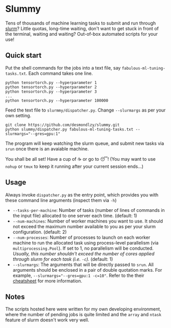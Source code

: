 Slummy
=================

Tens of thousands of machine learning tasks to submit and run through [slurm](https://slurm.schedmd.com/documentation.html)? Little quotas, long-time waiting, don't want to get stuck in front of the terminal, waiting and waiting? Out-of-box automated scripts for your use!

Quick start
-----------------
Put the shell commands for the jobs into a text file, say `fabulous-ml-tuning-tasks.txt`. Each command takes one line.
```
python tensortorch.py --hyperparameter 1
python tensortorch.py --hyperparameter 2
python tensortorch.py --hyperparameter 3
...
python tensortorch.py --hyperparameter 100000
```

Feed the text file to `slurmmy/dispatcher.py`. Change `--slurmargs` as per your own setting.
```
git clone https://github.com/desmondlzy/slummy.git 
python slummy/dispatcher.py fabulous-ml-tuning-tasks.txt --slurmargs="--gres=gpu:1"
```
The program will keep watching the slurm queue, and submit new tasks via `srun` once there is an avaiable machine.

You shall be all set! Have a cup of :coffee: or go to :sleeping:! (You may want to use `nohup` or `tmux` to keep it running after your current session ends...)

Usage
------------------
Always invoke `dispatcher.py` as the entry point, which provides you with these command line arguments (inspect them via `-h`)

- `--tasks-per-machine`: Number of tasks (number of lines of commands in the input file) allocated to one server each time. (default: 1)
- `--num-machines`: Number of worker machines you want to use. It should not exceed the maximum number available to you as per your slurm configuration. (default: 2)
- `--num-processes`: Number of processes to launch on each worker machine to run the allocated task using process-level parallelism (via `multiprocessing.Pool`). If set to 1, no parallelism will be conducted. *Usually, this number shouldn't exceed the number of cores applied through slurm for each task (i.e. `-c`).* (default: 1)
- `--slurmargs`: The arguments that will be directly passed to `srun`. All arguments should be enclosed in a pair of double quotation marks. For example, `--slurmargs="--gres=gpu:1 -c=10"`. Refer to the their [cheatsheet](https://slurm.schedmd.com/pdfs/summary.pdf) for more information.

Notes
------------------
The scripts hosted here were written for my own developing environment, where the number of pending jobs is quite limited and the `array` and `ntask` feature of slurm doesn't work very well.
